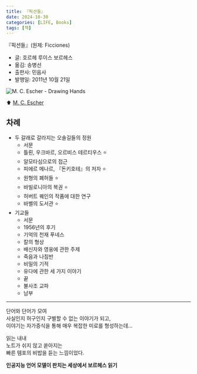 ```yaml
---
title: 『픽션들』
date: 2024-10-30
categories: [LIFE, Books]
tags: [책]
---
```



『픽션들』(원제: Ficciones)
- 글: 호르헤 루이스 보르헤스
- 옮김: 송병선
- 출판사: 민음사
- 발행일: 2011년 10월 21일


![M. C. Escher - Drawing Hands](https://upload.wikimedia.org/wikipedia/en/b/ba/DrawingHands.jpg)

⬆️ [M. C. Escher](https://en.wikipedia.org/wiki/M._C._Escher)



## 차례

- 두 갈래로 갈라지는 오솔길들의 정원
	- 서문
	- 틀뢴, 우크바르, 오르비스 테르티우스 ⭐
	- 알모타심으로의 접근
	- 피에르 메나르, 『돈키호테』의 저자 ⭐
	- 원형의 폐허들 ⭐
	- 바빌로니아의 복권 ⭐
	- 허버트 퀘인의 작품에 대한 연구
	- 바벨의 도서관 ⭐
- 기교들
	- 서문
	- 1956년의 후기
	- 기억의 천재 푸네스
	- 칼의 형상
	- 배신자와 영웅에 관한 주제
	- 죽음과 나침반
	- 비밀의 기적
	- 유다에 관한 세 가지 이야기
	- 끝
	- 불사조 교파
	- 남부


---


단어와 단어가 모여  
사실인지 허구인지 구별할 수 없는 이야기가 되고,  
이야기는 자가증식을 통해 매우 복잡한 미로를 형성하는데...  

읽는 내내  
노트가 쉬지 않고 쏟아지는  
빠른 템포의 비밥을 듣는 느낌이었다.  

**인공지능 언어 모델이 판치는 세상에서 보르헤스 읽기**
